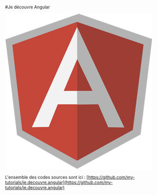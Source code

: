 #Je découvre Angular

![Alt "angularjs.png"](angularjs.png)

L'ensemble des codes sources sont ici : [https://github.com/my-tutorials/je.decouvre.angular](https://github.com/my-tutorials/je.decouvre.angular)

<script>
  (function(i,s,o,g,r,a,m){i['GoogleAnalyticsObject']=r;i[r]=i[r]||function(){
  (i[r].q=i[r].q||[]).push(arguments)},i[r].l=1*new Date();a=s.createElement(o),
  m=s.getElementsByTagName(o)[0];a.async=1;a.src=g;m.parentNode.insertBefore(a,m)
  })(window,document,'script','//www.google-analytics.com/analytics.js','ga');

  ga('create', 'UA-11383603-13', 'e-books.github.io');
  ga('send', 'pageview');

</script>
